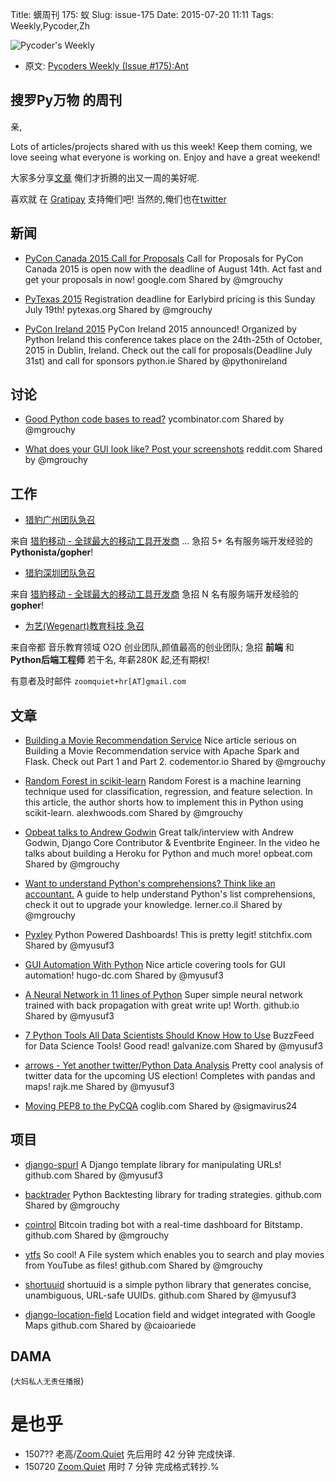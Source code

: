 Title: 蠎周刊 175: 蚁
Slug: issue-175
Date: 2015-07-20 11:11
Tags: Weekly,Pycoder,Zh


![Pycoder's Weekly](https://gallery.mailchimp.com/9735795484d2e4c204da82a29/images/Image_202014_01_22_20at_2010.45.04_20AM9789bf.png)


- 原文: [Pycoders Weekly (Issue #175):Ant](http://us4.campaign-archive1.com/?u=9735795484d2e4c204da82a29&id=c6b2ebae4e&e=889f3f6a05)

##  搜罗Py万物 的周刊

亲,

Lots of articles/projects shared with us this week! Keep them coming, we love seeing what everyone is working on. Enjoy and have a great weekend!

大家多分享[文章](http://pycoders.com/submissions/)
俺们才折腾的出又一周的美好呢.

喜欢就
在 [Gratipay](https://www.gratipay.com/PycodersWeekly)
支持俺们吧!
当然的,俺们也在[twitter](http://www.twitter.com/pycoders)


## 新闻

- [PyCon Canada 2015 Call for Proposals](https://docs.google.com/forms/d/1AM7NHDsEjRdiW5RHojiZsw-lF0bBfKKnYPS8Tig8yDY/viewform?c=0&w=1)
Call for Proposals for PyCon Canada 2015 is open now with the deadline of August 14th. Act fast and get your proposals in now!
google.com
Shared by @mgrouchy
 
- [PyTexas 2015](https://www.pytexas.org/2015/)
Registration deadline for Earlybird pricing is this Sunday July 19th!
pytexas.org
Shared by @mgrouchy
 
- [PyCon Ireland 2015](http://python.ie/pycon-2015/)
PyCon Ireland 2015 announced! Organized by Python Ireland this conference takes place on the 24th-25th of October, 2015 in Dublin, Ireland. Check out the call for proposals(Deadline July 31st) and call for sponsors
python.ie
Shared by @pythonireland

## 讨论

- [Good Python code bases to read?](https://news.ycombinator.com/item?id=9896369)
ycombinator.com
Shared by @mgrouchy
 

- [What does your GUI look like? Post your screenshots](https://www.reddit.com/r/Python/comments/3d9ge9/what_does_your_gui_look_like_post_your_screenshots/)
reddit.com
Shared by @mgrouchy

## 工作
- [猎豹广州团队急召](https://github.com/cheetahmobile/CMBM/wiki/BmGzHr)

来自 [猎豹移动 - 全球最大的移动工具开发商](http://www.cmcm.com/zh-cn/cm-backup/) ...
急招 5+ 名有服务端开发经验的 **Pythonista/gopher**!

- [猎豹深圳团队急召](https://github.com/cheetahmobile/CMBM/wiki/BmSzHr)

来自 [猎豹移动 - 全球最大的移动工具开发商](http://www.cmcm.com/zh-cn/cm-backup/)
急招 N 名有服务端开发经验的 **gopher**!

- [为艺(Wegenart)教育科技 急召](https://github.com/ZoomQuiet/zoomquiet/wiki/Hr4Wegenart)

来自帝都 音乐教育领域 O2O 创业团队,颜值最高的创业团队;
急招 **前端** 和 **Python后端工程师** 若干名, 年薪280K 起,还有期权!

有意者及时邮件 `zoomquiet+hr[AT]gmail.com`



## 文章

- [Building a Movie Recommendation Service](https://www.codementor.io/spark/tutorial/building-a-recommender-with-apache-spark-python-example-app-part1)
Nice article serious on Building a Movie Recommendation service with Apache Spark and Flask. Check out Part 1 and Part 2.
codementor.io
Shared by @mgrouchy
 
- [Random Forest in scikit-learn](http://alexhwoods.com/2015/07/01/random-forest-in-scikit-learn/)
Random Forest is a machine learning technique used for classification, regression, and feature selection. In this article, the author shorts how to implement this in Python using scikit-learn.
alexhwoods.com
Shared by @mgrouchy
 
- [Opbeat talks to Andrew Godwin](https://opbeat.com/blog/posts/opbeat-talks-to-andrew-godwin/)
Great talk/interview with Andrew Godwin, Django Core Contributor & Eventbrite Engineer. In the video he talks about building a Heroku for Python and much more!
opbeat.com
Shared by @mgrouchy
 
- [Want to understand Python's comprehensions? Think like an accountant.](http://blog.lerner.co.il/want-to-understand-pythons-comprehensions-think-like-an-accountant/)
A guide to help understand Python's list comprehensions, check it out to upgrade your knowledge.
lerner.co.il
Shared by @mgrouchy
 
- [Pyxley](http://multithreaded.stitchfix.com/blog/2015/07/16/pyxley/)
Python Powered Dashboards! This is pretty legit!
stitchfix.com
Shared by @myusuf3
 
- [GUI Automation With Python](http://hugo-dc.com/posts/2015-07-14-gui-automation-with-python.html)
Nice article covering tools for GUI automation!
hugo-dc.com
Shared by @myusuf3
 
- [A Neural Network in 11 lines of Python](http://iamtrask.github.io/2015/07/12/basic-python-network/)
Super simple neural network trained with back propagation with great write up! Worth.
github.io
Shared by @myusuf3
 
- [7 Python Tools All Data Scientists Should Know How to Use](http://www.galvanize.com/blog/2015/07/14/seven-python-tools-all-data-scientists-should-know-how-to-use/#.VaXlI_mqqkp)
BuzzFeed for Data Science Tools! Good read!
galvanize.com
Shared by @myusuf3
 
- [arrows - Yet another twitter/Python Data Analysis](http://rajk.me/arrows/)
Pretty cool analysis of twitter data for the upcoming US election! Completes with pandas and maps!
rajk.me
Shared by @myusuf3
 
- [Moving PEP8 to the PyCQA](http://www.coglib.com/~icordasc/blog/2015/07/moving-pep8-to-the-pycqa.html)
coglib.com
Shared by @sigmavirus24

## 项目

- [django-spurl](https://github.com/j4mie/django-spurl)
A Django template library for manipulating URLs!
github.com
Shared by @myusuf3
 
- [backtrader](https://github.com/mementum/backtrader)
Python Backtesting library for trading strategies.
github.com
Shared by @mgrouchy
 
- [cointrol](https://github.com/jkbrzt/cointrol)
Bitcoin trading bot with a real-time dashboard for Bitstamp.
github.com
Shared by @mgrouchy
 
- [ytfs](https://github.com/rasguanabana/ytfs)
So cool! A File system which enables you to search and play movies from YouTube as files!
github.com
Shared by @mgrouchy
 
- [shortuuid](https://github.com/stochastic-technologies/shortuuid/)
shortuuid is a simple python library that generates concise, unambiguous, URL-safe UUIDs.
github.com
Shared by @myusuf3
 
- [django-location-field](https://github.com/caioariede/django-location-field)
Location field and widget integrated with Google Maps
github.com
Shared by @caioariede

## DAMA
(`大妈私人无责任播报`)

# 是也乎

- 1507?? 老高/[Zoom.Quiet](http://zoomquiet.org/) 先后用时 42 分钟 完成快译.
- 150720 [Zoom.Quiet](http://zoomquiet.org/) 用时 7 分钟 完成格式转抄.%

